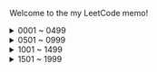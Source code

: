 Welcome to the my LeetCode memo!<br/>
<details>
<summary>0001 ~ 0499</summary>

<br>

[0032. Longest Valid Parentheses](https://github.com/kumaeki/LeetCode/wiki/0032.-Longest-Valid-Parentheses)

[0034. Find First and Last Position of Element in Sorted Array](https://github.com/kumaeki/LeetCode/wiki/0034.-Find-First-and-Last-Position-of-Element-in-Sorted-Array)

[0045. Jump Game II](https://github.com/kumaeki/LeetCode/wiki/0045.-Jump-Game-II)

[0048. Rotate Image](https://github.com/kumaeki/LeetCode/wiki/0048.-Rotate-Image)

[0051. N Queens](https://github.com/kumaeki/LeetCode/wiki/0051.-N-Queens)

[0063. Unique Paths II](https://github.com/kumaeki/LeetCode/wiki/0063.-Unique-Paths-II)

[0102. Binary Tree Level Order Traversal](https://github.com/kumaeki/LeetCode/wiki/0102.-Binary-Tree-Level-Order-Traversal)

[0109. Convert Sorted List to Binary Search Tree](https://github.com/kumaeki/LeetCode/wiki/0109.-Convert-Sorted-List-to-Binary-Search-Tree)

[0114. Flatten Binary Tree to Linked List](https://github.com/kumaeki/LeetCode/wiki/0114.-Flatten-Binary-Tree-to-Linked-List)

[0120. Triangle](https://github.com/kumaeki/LeetCode/wiki/0120.-Triangle)

[0150. Evaluate Reverse Polish Notation](https://github.com/kumaeki/LeetCode/wiki/0150.-Evaluate-Reverse-Polish-Notation)

[0204. Count Primes](https://github.com/kumaeki/LeetCode/wiki/0204.-Count-Primes)

[0304. Range Sum Query 2D Immutable](https://github.com/kumaeki/LeetCode/wiki/0304.-Range-Sum-Query-2D---Immutable)

[0318. Maximum Product of Word Lengths](https://github.com/kumaeki/LeetCode/wiki/0318.-Maximum-Product-of-Word-Lengths)

[0326. Power of Three](https://github.com/kumaeki/LeetCode/wiki/0326.-Power-of-Three)

[0462. Minimum Moves to Equal Array Elements II](https://github.com/kumaeki/LeetCode/wiki/0462.-Minimum-Moves-to-Equal-Array-Elements-II)

</details>



<details>
<summary>0501 ~ 0999</summary>

<br>

[0554. Brick Wall](https://github.com/kumaeki/LeetCode/wiki/0554.-Brick-Wall)

[0583. Delete Operation for Two Strings](https://github.com/kumaeki/LeetCode/wiki/0583.-Delete-Operation-for-Two-Strings)

[0589. N-ary Tree Preorder Traversal](https://github.com/kumaeki/LeetCode/wiki/0589.-N-ary-Tree-Preorder-Traversal)

[0609. Find Duplicate File in System](https://github.com/kumaeki/LeetCode/wiki/0609.-Find-Duplicate-File-in-System)

[0665. Non decreasing Array](https://github.com/kumaeki/LeetCode/wiki/0665.-Non-decreasing-Array)

[0695. Max Area of Island. Non decreasing Array](https://github.com/kumaeki/LeetCode/wiki/0695.-Max-Area-of-Island)

[0709. To Lower Case](https://github.com/kumaeki/LeetCode/wiki/0709.-To-Lower-Case)

[0745. Prefix and Suffix Search](https://github.com/kumaeki/LeetCode/wiki/0745.-Prefix-and-Suffix-Search)

[0816. Ambiguous Coordinates](https://github.com/kumaeki/LeetCode/wiki/0816.-Ambiguous-Coordinates)

[0906. Super Palindromes](https://github.com/kumaeki/LeetCode/wiki/0906.-Super-Palindromes)

[0943. Find the Shortest Superstring](https://github.com/kumaeki/LeetCode/wiki/0943.-Find-the-Shortest-Superstring)

[0968. Binary Tree Cameras](https://github.com/kumaeki/LeetCode/wiki/0968.-Binary-Tree-Cameras)

[0970. Powerful Integers](https://github.com/kumaeki/LeetCode/wiki/0970.-Powerful-Integers)

</details>



<details>
<summary>1001 ~ 1499</summary>

<br>

[1048. Longest String Chain](https://github.com/kumaeki/LeetCode/wiki/1048.-Longest-String-Chain)

[1192. Critical Connections in a Network](https://github.com/kumaeki/LeetCode/wiki/1192.-Critical-Connections-in-a-Network)

[1209. Remove All Adjacent Duplicates in String II](https://github.com/kumaeki/LeetCode/wiki/1209.-Remove-All-Adjacent-Duplicates-in-String-II)

[1268. Search Suggestions System](https://github.com/kumaeki/LeetCode/wiki/1268.-Search-Suggestions-System)

[1354. Construct Target Array With Multiple Sums](https://github.com/kumaeki/LeetCode/wiki/1354.-Construct-Target-Array-With-Multiple-Sums)

[1423. Maximum Points You Can Obtain from Cards](https://github.com/kumaeki/LeetCode/wiki/1423.-Maximum-Points-You-Can-Obtain-from-Cards)

[1480. Running Sum of 1d Array](https://github.com/kumaeki/LeetCode/wiki/1480.-Running-Sum-of-1d-Array)

</details>



<details>
<summary>1501 ~ 1999</summary>

<br>

[1642. Furthest Building You Can Reach](https://github.com/kumaeki/LeetCode/wiki/1642.-Furthest-Building-You-Can-Reach)

[1689. Partitioning Into Minimum Number Of Deci Binary Numbers](https://github.com/kumaeki/LeetCode/wiki/1689.-Partitioning-Into-Minimum-Number-Of-Deci-Binary-Numbers)

[1695. Maximum Erasure Value](https://github.com/kumaeki/LeetCode/wiki/1695.-Maximum-Erasure-Value)

</details>
